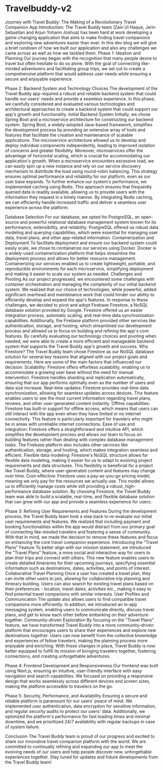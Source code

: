 # Travelbuddy-v2
Journey with Travel Buddy: The Making of a Revolutionary Travel Companion App
Introduction:
The Travel Buddy team (Zain Ul Haque, Jerin Sebastian and Arjun Yohann Joshua) has been hard at work developing a game-changing application that aims to make finding travel companions and exploring new adventures easier than ever. In this dev blog we will give a brief rundown of how we built our application and also any challenges we came across as well as how we tackled them.
Phase 1: Ideation and Planning
Our journey began with the recognition that many people desire to travel but often hesitate to do so alone. With the goal of connecting like-minded adventurers and facilitating group trips, we set out to create a comprehensive platform that would address user needs while ensuring a secure and enjoyable experience.

Phase 2: Backend System and Technology Choices
The development of the Travel Buddy app required a robust and reliable backend system that could handle our users' needs and provide a seamless experience. In this phase, we carefully considered and evaluated various technologies and architectural approaches to create a backend system that could support our app's growth and functionality.
Initial Backend System
Initially, we chose Spring Boot and a microservice architecture for constructing our backend system. Spring Boot, a widely-adopted Java-based framework, simplifies the development process by providing an extensive array of tools and features that facilitate the creation and maintenance of scalable applications. The microservice architecture allowed us to develop and deploy individual components independently, leading to improved isolation of concerns and greater flexibility.
Moreover, microservices offer the advantage of horizontal scaling, which is crucial for accommodating our application's growth. When a microservice encounters excessive load, we can easily spin up a new instance and rely on our service discovery mechanism to distribute the load using round-robin balancing. This strategy ensures optimal performance and reliability for our platform, even as our user base expands.
To further enhance our system's performance, we implemented caching using Redis. This approach ensures that frequently queried data is readily available, allowing us to provide users with the information they request in a timely manner. By integrating Redis caching, we can efficiently handle increased traffic and deliver a seamless user experience across the platform.


Database Selection
For our database, we opted for PostgreSQL, an open-source and powerful relational database management system known for its performance, extensibility, and reliability. PostgreSQL offered us robust data modeling and querying capabilities, which were essential for managing user data, travel plans, and other app-related information.
Containerization and Deployment
To facilitate deployment and ensure our backend system could easily scale, we chose to containerize our services using Docker. Docker is a widely-used containerization platform that helps streamline the deployment process and allows for better resource management. Containerizing our services enabled us to create lightweight, portable, and reproducible environments for each microservice, simplifying deployment and making it easier to scale our system as needed.
Challenges and Pivoting
As our project progressed, we encountered some challenges with container orchestration and managing the complexity of our initial backend system. We realized that our choice of technologies, while powerful, added significant overhead and maintenance work that could hinder our ability to efficiently develop and expand the app's features.
In response to these challenges, we decided to pivot and adopt Firebase Firestore, a NoSQL database solution provided by Google. Firestore offered us an easier integration process, automatic scaling, and real-time data synchronization capabilities. Additionally, the Firebase platform provided other services like authentication, storage, and hosting, which streamlined our development process and allowed us to focus on building and refining the app's core features.
By carefully evaluating our technology choices and pivoting when needed, we were able to create a more efficient and manageable backend system that supports the Travel Buddy app's growth and success.
Why Firestore?
The Travel Buddy team chose Firestore as our NoSQL database solution for several key reasons that aligned with our project goals and requirements. Here are some of the main factors that influenced our decision:
Scalability: Firestore offers effortless scalability, enabling us to accommodate a growing user base without the need for manual intervention. Firestore handles sharding and replication automatically, ensuring that our app performs optimally even as the number of users and data size increase.
Real-time updates: Firestore provides real-time data synchronization, allowing for seamless updates across devices. This feature enables users to see the most current information regarding travel plans, reviews, and other user-generated content instantly.
Offline capabilities: Firestore has built-in support for offline access, which means that users can still interact with the app even when they have limited or no internet connectivity. This feature is particularly important for travelers who might be in areas with unreliable internet connections.
Ease of use and integration: Firestore offers a straightforward and intuitive API, which simplifies the development process and allows our team to focus on building features rather than dealing with complex database management tasks. The Firebase platform also includes other services like authentication, storage, and hosting, which makes integration seamless and efficient.
Flexible data modeling: Firestore's NoSQL structure allows for flexible data modeling, making it easier for us to adapt to evolving project requirements and data structures. This flexibility is beneficial for a project like Travel Buddy, where user-generated content and features may change over time.
Cost-effective: Firestore uses a pay-as-you-go pricing model, meaning we only pay for the resources we actually use. This model allows us to efficiently manage costs while still providing a robust, high-performance database solution.
By choosing Firestore, the Travel Buddy team was able to build a scalable, real-time, and flexible database solution that can grow with our app and provide a seamless experience for users.

Phase 3: Refining User Requirements and Features
During the development process, the Travel Buddy team took a step back to re-evaluate our initial user requirements and features. We realized that including payment and booking functionalities within the app would distract from our primary goal of connecting like-minded travelers and fostering a sense of community. With that in mind, we made the decision to remove these features and focus on enhancing the core travel companion experience.
Introducing the "Travel Plans" Feature
To better align with our mission statement, we introduced the "Travel Plans" feature, a more social and interactive way for users to plan their trips and connect with others. This new feature enables users to create detailed itineraries for their upcoming journeys, specifying essential information such as destinations, dates, activities, and points of interest.
Collaborative Travel Planning
Once a user has created a travel plan, they can invite other users to join, allowing for collaborative trip planning and itinerary building. Users can also search for existing travel plans based on their preferences - location, travel dates, activities etc., making it easy to find potential travel companions with similar interests.
User Profiles and Communication
The update also allows users to find compatible travel companions more efficiently. In addition, we introduced an in-app messaging system, enabling users to communicate directly, discuss travel plans, and get to know each other before embarking on their adventure together.
Community-driven Exploration
By focusing on the "Travel Plans" feature, we have transformed Travel Buddy into a more community-driven platform that encourages users to share their experiences and explore new destinations together. Users can now benefit from the collective knowledge and experiences of fellow travelers, making the planning process more enjoyable and enriching.
With these changes in place, Travel Buddy is now better equipped to fulfill its mission of bringing travelers together, fostering connections, and creating unforgettable adventures.

Phase 4: Frontend Development and Responsiveness
Our frontend was built using Next.js, ensuring an intuitive, user-friendly interface with easy navigation and search capabilities. We focused on providing a responsive design that works seamlessly across different devices and screen sizes, making the platform accessible to travelers on the go.

Phase 5: Security, Performance, and Availability
Ensuring a secure and reliable platform is paramount for our users' peace of mind. We implemented user authentication, data encryption for sensitive information, and regular security audits to protect our users' data. Additionally, we optimized the platform's performance for fast loading times and minimal downtime, and we prioritized 24/7 availability with regular backups in case of system failure.

Conclusion
The Travel Buddy team is proud of our progress and excited to share our innovative travel companion platform with the world. We are committed to continually refining and expanding our app to meet the evolving needs of our users and help people discover new, unforgettable experiences together. Stay tuned for updates and future developments from the Travel Buddy team!
